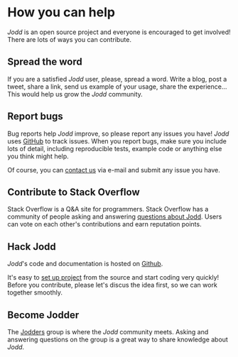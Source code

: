 # How you can help

*Jodd* is an open source project and everyone is encouraged to get involved!
There are lots of ways you can contribute.

## Spread the word

If you are a satisfied *Jodd* user, please, spread a word. Write a blog,
post a tweet, share a link, send us example of your usage,
share the experience... This would help us grow the *Jodd* community.

## Report bugs

Bug reports help *Jodd* improve, so please report any issues you have! *Jodd* uses [GitHub](https://github.com/oblac/jodd/issues?state=open) to track issues.
When you report bugs, make sure you include lots of detail, including reproducible tests, example code or anything else you think might help.

Of course, you can [contact us](/contact.html) via e-mail and submit
any issue you have.

## Contribute to Stack Overflow

Stack Overflow is a Q&A site for programmers. Stack Overflow has a community
of people asking and answering [questions about Jodd](http://stackoverflow.com/questions/tagged/jodd).
Users can vote on each other's contributions and earn reputation points.

## Hack Jodd

*Jodd*'s code and documentation is hosted on [Github](https://github.com/oblac/jodd).

It's easy to [set up project](/code.html) from the source and
start coding very quickly! Before you contribute, please
let's discus the idea first, so we can work together smoothly.

## Become Jodder

The [Jodders](https://groups.google.com/forum/?hl=en#!forum/jodders)
group is where the *Jodd* community meets. Asking and answering questions on the group is a great way to share knowledge about *Jodd*.
